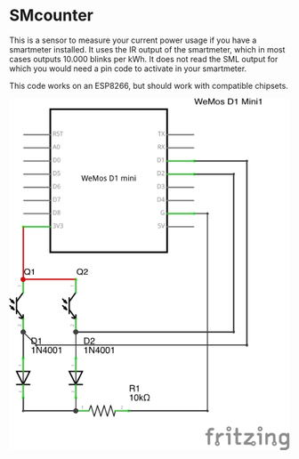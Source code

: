 # SMcounter

This is a sensor to measure your current power usage if you have a smartmeter installed. It uses the IR output of the smartmeter, which in most cases outputs 10.000 blinks per kWh. It does not read the SML output for which you would need a pin code to activate in your smartmeter.

This code works on an ESP8266, but should work with compatible chipsets.

![](doc/SMcounter_circuit.png)
